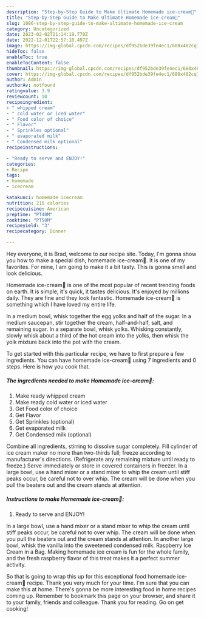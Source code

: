 ```yaml
---
description: "Step-by-Step Guide to Make Ultimate Homemade ice-cream🍧"
title: "Step-by-Step Guide to Make Ultimate Homemade ice-cream🍧"
slug: 1086-step-by-step-guide-to-make-ultimate-homemade-ice-cream
category: Uncategorized
date: 2023-02-02T21:14:19.770Z
date: 2022-12-01T22:57:10.497Z
image: https://img-global.cpcdn.com/recipes/df952bde39fe4ec1/680x482cq70/homemade-ice-cream-recipe-main-photo.jpg
hideToc: false
enableToc: true
enableTocContent: false
thumbnail: https://img-global.cpcdn.com/recipes/df952bde39fe4ec1/680x482cq70/homemade-ice-cream-recipe-main-photo.jpg
cover: https://img-global.cpcdn.com/recipes/df952bde39fe4ec1/680x482cq70/homemade-ice-cream-recipe-main-photo.jpg
author: Admin
authorAv: notfound
ratingvalue: 3.9
reviewcount: 10
recipeingredient:
- " whipped cream"
- " cold water or iced water"
- " Food color of choice"
- " Flavor"
- " Sprinkles optional"
- " evaporated milk"
- " Condensed milk optional"
recipeinstructions:

- "Ready to serve and ENJOY!"
categories:
- Recipe
tags:
- homemade
- icecream

katakunci: homemade icecream 
nutrition: 215 calories
recipecuisine: American
preptime: "PT40M"
cooktime: "PT50M"
recipeyield: "3"
recipecategory: Dinner

---
```



Hey everyone, it is Brad, welcome to our recipe site. Today, I'm gonna show you how to make a special dish, homemade ice-cream🍧. It is one of my favorites. For mine, I am going to make it a bit tasty. This is gonna smell and look delicious.

Homemade ice-cream🍧 is one of the most popular of recent trending foods on earth. It is simple, it's quick, it tastes delicious. It's enjoyed by millions daily. They are fine and they look fantastic. Homemade ice-cream🍧 is something which I have loved my entire life.

In a medium bowl, whisk together the egg yolks and half of the sugar. In a medium saucepan, stir together the cream, half-and-half, salt, and remaining sugar. In a separate bowl, whisk yolks. Whisking constantly, slowly whisk about a third of the hot cream into the yolks, then whisk the yolk mixture back into the pot with the cream.


To get started with this particular recipe, we have to first prepare a few ingredients. You can have homemade ice-cream🍧 using 7 ingredients and 0 steps. Here is how you cook that.

<!--inarticleads1-->

##### The ingredients needed to make Homemade ice-cream🍧:

1. Make ready  whipped cream
1. Make ready  cold water or iced water
1. Get  Food color of choice
1. Get  Flavor
1. Get  Sprinkles (optional)
1. Get  evaporated milk
1. Get  Condensed milk (optional)


Combine all ingredients, stirring to dissolve sugar completely. Fill cylinder of ice cream maker no more than two-thirds full; freeze according to manufacturer&#39;s directions. (Refrigerate any remaining mixture until ready to freeze.) Serve immediately or store in covered containers in freezer. In a large bowl, use a hand mixer or a stand mixer to whip the cream until stiff peaks occur, be careful not to over whip. The cream will be done when you pull the beaters out and the cream stands at attention. 

<!--inarticleads2-->

##### Instructions to make Homemade ice-cream🍧:


1. Ready to serve and ENJOY!

In a large bowl, use a hand mixer or a stand mixer to whip the cream until stiff peaks occur, be careful not to over whip. The cream will be done when you pull the beaters out and the cream stands at attention. In another large bowl, whisk the vanilla into the sweetened condensed milk. Raspberry Ice Cream in a Bag. Making homemade ice cream is fun for the whole family, and the fresh raspberry flavor of this treat makes it a perfect summer activity. 

So that is going to wrap this up for this exceptional food homemade ice-cream🍧 recipe. Thank you very much for your time. I'm sure that you can make this at home. There's gonna be more interesting food in home recipes coming up. Remember to bookmark this page on your browser, and share it to your family, friends and colleague. Thank you for reading. Go on get cooking!

